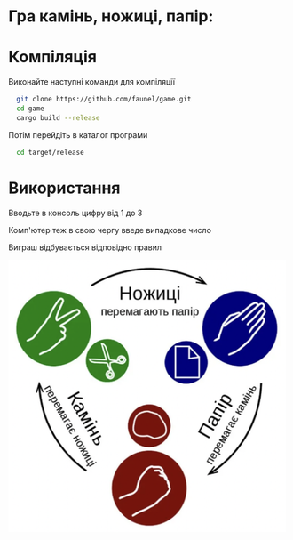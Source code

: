  
# Гра  камінь, ножиці, папір:

# Компіляція
Виконайте наступні команди для компіляції

~~~bash  
  git clone https://github.com/faunel/game.git
  cd game
  cargo build --release
~~~

Потім перейдіть в каталог програми
~~~bash 
  cd target/release
~~~

# Використання

Вводьте в консоль цифру від 1 до 3

Комп'ютер теж в свою чергу введе випадкове число

Виграш відбувається відповідно правил

<img src="https://github.com/faunel/game/blob/master/img/rules.png" width="500">